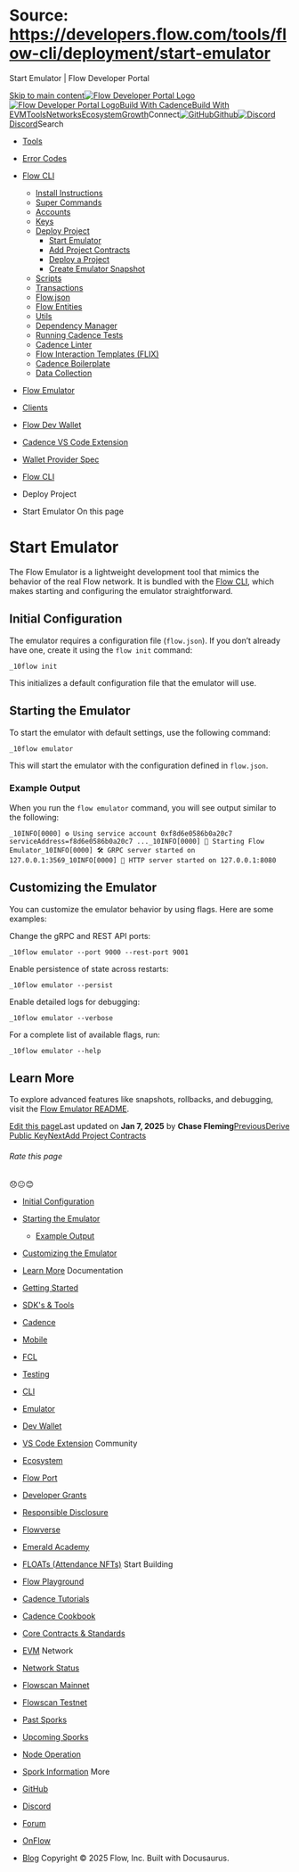 # Source: https://developers.flow.com/tools/flow-cli/deployment/start-emulator




Start Emulator | Flow Developer Portal





[Skip to main content](#__docusaurus_skipToContent_fallback)[![Flow Developer Portal Logo](/img/flow-docs-logo-dark.png)![Flow Developer Portal Logo](/img/flow-docs-logo-light.png)](/)[Build With Cadence](/build/flow)[Build With EVM](/evm/about)[Tools](/tools/flow-cli)[Networks](/networks/flow-networks)[Ecosystem](/ecosystem)[Growth](/growth)Connect[![GitHub]()Github](https://github.com/onflow)[![Discord]()Discord](https://discord.gg/flow)Search

* [Tools](/tools)
* [Error Codes](/tools/error-codes)
* [Flow CLI](/tools/flow-cli)
  + [Install Instructions](/tools/flow-cli/install)
  + [Super Commands](/tools/flow-cli/super-commands)
  + [Accounts](/tools/flow-cli/accounts/get-accounts)
  + [Keys](/tools/flow-cli/keys/generate-keys)
  + [Deploy Project](/tools/flow-cli/deployment/start-emulator)
    - [Start Emulator](/tools/flow-cli/deployment/start-emulator)
    - [Add Project Contracts](/tools/flow-cli/deployment/project-contracts)
    - [Deploy a Project](/tools/flow-cli/deployment/deploy-project-contracts)
    - [Create Emulator Snapshot](/tools/flow-cli/deployment/emulator-snapshot)
  + [Scripts](/tools/flow-cli/scripts/execute-scripts)
  + [Transactions](/tools/flow-cli/transactions/send-transactions)
  + [Flow.json](/tools/flow-cli/flow.json/initialize-configuration)
  + [Flow Entities](/tools/flow-cli/get-flow-data/get-blocks)
  + [Utils](/tools/flow-cli/utils/signature-generate)
  + [Dependency Manager](/tools/flow-cli/dependency-manager)
  + [Running Cadence Tests](/tools/flow-cli/tests)
  + [Cadence Linter](/tools/flow-cli/lint)
  + [Flow Interaction Templates (FLIX)](/tools/flow-cli/flix)
  + [Cadence Boilerplate](/tools/flow-cli/boilerplate)
  + [Data Collection](/tools/flow-cli/data-collection)
* [Flow Emulator](/tools/emulator)
* [Clients](/tools/clients)
* [Flow Dev Wallet](/tools/flow-dev-wallet)
* [Cadence VS Code Extension](/tools/vscode-extension)
* [Wallet Provider Spec](/tools/wallet-provider-spec)


* [Flow CLI](/tools/flow-cli)
* Deploy Project
* Start Emulator
On this page
# Start Emulator

The Flow Emulator is a lightweight development tool that mimics the behavior of the real Flow network. It is bundled with the [Flow CLI](https://docs.onflow.org/flow-cli/), which makes starting and configuring the emulator straightforward.

## Initial Configuration[​](#initial-configuration "Direct link to Initial Configuration")

The emulator requires a configuration file (`flow.json`). If you don’t already have one, create it using the `flow init` command:

 `_10flow init`

This initializes a default configuration file that the emulator will use.

## Starting the Emulator[​](#starting-the-emulator "Direct link to Starting the Emulator")

To start the emulator with default settings, use the following command:

 `_10flow emulator`

This will start the emulator with the configuration defined in `flow.json`.

### Example Output[​](#example-output "Direct link to Example Output")

When you run the `flow emulator` command, you will see output similar to the following:

 `_10INFO[0000] ⚙️ Using service account 0xf8d6e0586b0a20c7 serviceAddress=f8d6e0586b0a20c7 ..._10INFO[0000] 🌱 Starting Flow Emulator_10INFO[0000] 🛠 GRPC server started on 127.0.0.1:3569_10INFO[0000] 📡 HTTP server started on 127.0.0.1:8080`
## Customizing the Emulator[​](#customizing-the-emulator "Direct link to Customizing the Emulator")

You can customize the emulator behavior by using flags. Here are some examples:

Change the gRPC and REST API ports:

 `_10flow emulator --port 9000 --rest-port 9001`

Enable persistence of state across restarts:

 `_10flow emulator --persist`

Enable detailed logs for debugging:

 `_10flow emulator --verbose`

For a complete list of available flags, run:

 `_10flow emulator --help`
## Learn More[​](#learn-more "Direct link to Learn More")

To explore advanced features like snapshots, rollbacks, and debugging, visit the [Flow Emulator README](https://github.com/onflow/flow-emulator).

[Edit this page](https://github.com/onflow/docs/tree/main/docs/tools/flow-cli/deployment/start-emulator.md)Last updated on **Jan 7, 2025** by **Chase Fleming**[PreviousDerive Public Key](/tools/flow-cli/keys/derive-keys)[NextAdd Project Contracts](/tools/flow-cli/deployment/project-contracts)
###### Rate this page

😞😐😊

* [Initial Configuration](#initial-configuration)
* [Starting the Emulator](#starting-the-emulator)
  + [Example Output](#example-output)
* [Customizing the Emulator](#customizing-the-emulator)
* [Learn More](#learn-more)
Documentation

* [Getting Started](/build/getting-started/contract-interaction)
* [SDK's & Tools](/tools)
* [Cadence](https://cadence-lang.org/docs/)
* [Mobile](/build/guides/mobile/overview)
* [FCL](/tools/clients/fcl-js)
* [Testing](/build/smart-contracts/testing)
* [CLI](/tools/flow-cli)
* [Emulator](/tools/emulator)
* [Dev Wallet](https://github.com/onflow/fcl-dev-wallet)
* [VS Code Extension](/tools/vscode-extension)
Community

* [Ecosystem](/ecosystem)
* [Flow Port](https://port.onflow.org/)
* [Developer Grants](https://github.com/onflow/developer-grants)
* [Responsible Disclosure](https://flow.com/flow-responsible-disclosure)
* [Flowverse](https://www.flowverse.co/)
* [Emerald Academy](https://academy.ecdao.org/)
* [FLOATs (Attendance NFTs)](https://floats.city/)
Start Building

* [Flow Playground](https://play.flow.com/)
* [Cadence Tutorials](https://cadence-lang.org/docs/tutorial/first-steps)
* [Cadence Cookbook](https://open-cadence.onflow.org)
* [Core Contracts & Standards](/build/core-contracts)
* [EVM](/evm/about)
Network

* [Network Status](https://status.onflow.org/)
* [Flowscan Mainnet](https://flowdscan.io/)
* [Flowscan Testnet](https://testnet.flowscan.io/)
* [Past Sporks](/networks/node-ops/node-operation/past-sporks)
* [Upcoming Sporks](/networks/node-ops/node-operation/upcoming-sporks)
* [Node Operation](/networks/node-ops)
* [Spork Information](/networks/node-ops/node-operation/spork)
More

* [GitHub](https://github.com/onflow)
* [Discord](https://discord.gg/flow)
* [Forum](https://forum.onflow.org/)
* [OnFlow](https://onflow.org/)
* [Blog](https://flow.com/blog)
Copyright © 2025 Flow, Inc. Built with Docusaurus.

